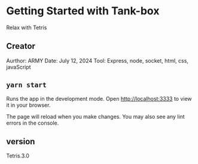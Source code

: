 # Getting Started with Tank-box

Relax with Tetris

## Creator

Aurthor: ARMY
Date: July 12, 2024
Tool: Express, node, socket, html, css, javaScript

## `yarn start`

Runs the app in the development mode.
Open [http://localhost:3333](http://localhost:3333) to view it in your browser.

The page will reload when you make changes.
You may also see any lint errors in the console.

## version

Tetris.3.0
